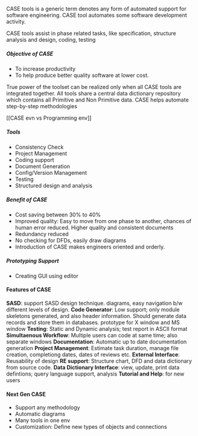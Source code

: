 CASE tools is a generic term denotes any form of automated support for software engineering.
CASE tool automates some software development activity.

CASE tools assist in phase related tasks, like specification, structure analysis and design, coding, testing

##### Objective of CASE
* To increase productivity
* To help produce better quality software at lower cost.

True power of the toolset can be realized only when all CASE tools are integrated together.
All tools share a central data dictionary repository which contains all Primitive and Non Primitive data.
CASE helps automate step-by-step methodologies

[[CASE evn vs Programming env]]

##### Tools
* Consistency Check
* Project Management
* Coding support
* Document Generation
* Config/Version Management
* Testing
* Structured design and analysis

##### Benefit of CASE
* Cost saving between 30% to 40%
* Improved quality: Easy to move from one phase to another, chances of human error reduced. Higher quality and consistent documents
* Redundancy reduced
* No checking for DFDs, easily draw diagrams
* Introduction of CASE makes engineers oriented and orderly.

##### Prototyping Support
* Creating GUI using editor

#### Features of CASE
**SASD**: support SASD design technique. diagrams, easy navigation b/w different levels of design.
**Code Generator**: Low support; only module skeletons generated, and also header information. Should generate data records and store them in databases. prototype for X window and MS window
**Testing**: Static and Dynamic analysis; test report in ASCII format
**Simultaenous Workflow**: Multiple users can code at same time; also separate windows
**Documentation**: Automatic up to date documentation generation
**Project Management**: Estimate task duration, manage file creation, completiong dates, dates of reviews etc.
**External Interface**: Reusability of design
**RE support**: Structure chart, DFD and data dictionary from source code.
**Data Dictionary Interface**: view, update, print data defintions; query language support, analysis
**Tutorial and Help**: for new users

#### Next Gen CASE
* Support any methodology
* Automatic diagrams
* Many tools in one env
* Customization: Define new types of objects and connections